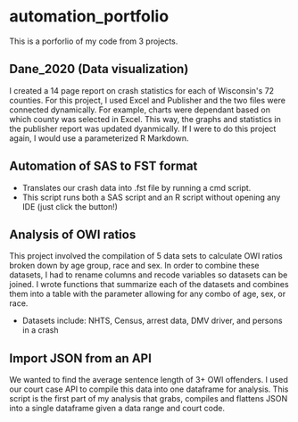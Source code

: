 # automation_portfolio
This is a porforlio of my code from 3 projects.
## Dane_2020 (Data visualization)
I created a 14 page report on crash statistics for each of Wisconsin's 72 counties. For this project, I used Excel and Publisher and the two files were connected dynamically. For example, charts were dependant based on which county was selected in Excel. This way, the graphs and statistics in the publisher report was updated dyanmically. If I were to do this project again, I would use a parameterized R Markdown.

## Automation of SAS to FST format
+ Translates our crash data into .fst file by running a cmd script.
+ This script runs both a SAS script and an R script without opening any IDE (just click the button!)

## Analysis of OWI ratios
This project involved the compilation of 5 data sets to calculate OWI ratios broken down by age group, race and sex. In order to combine these datasets, I had to rename columns and recode variables so datasets can be joined. I wrote functions that summarize each of the datasets and combines them into a table with the parameter allowing for any combo of age, sex, or race.
+ Datasets include: NHTS, Census, arrest data, DMV driver, and persons in a crash

## Import JSON from an API
We wanted to find the average sentence length of 3+ OWI offenders. I used our court case API to compile this data into one dataframe for analysis. This script is the first part of my analysis that grabs, compiles and flattens JSON into a single dataframe given a data range and court code.
